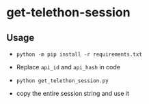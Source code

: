# get-telethon-session

## Usage

* `python -m pip install -r requirements.txt`

* Replace `api_id` and `api_hash` in code

* `python get_telethon_session.py`

* copy the entire session string and use it